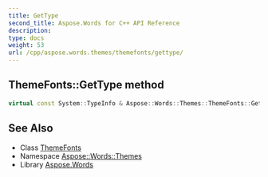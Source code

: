 ```yaml
---
title: GetType
second_title: Aspose.Words for C++ API Reference
description: 
type: docs
weight: 53
url: /cpp/aspose.words.themes/themefonts/gettype/
---
```

## ThemeFonts::GetType method




```cpp
virtual const System::TypeInfo & Aspose::Words::Themes::ThemeFonts::GetType() const override
```

## See Also

* Class [ThemeFonts](../)
* Namespace [Aspose::Words::Themes](../../)
* Library [Aspose.Words](../../../)
